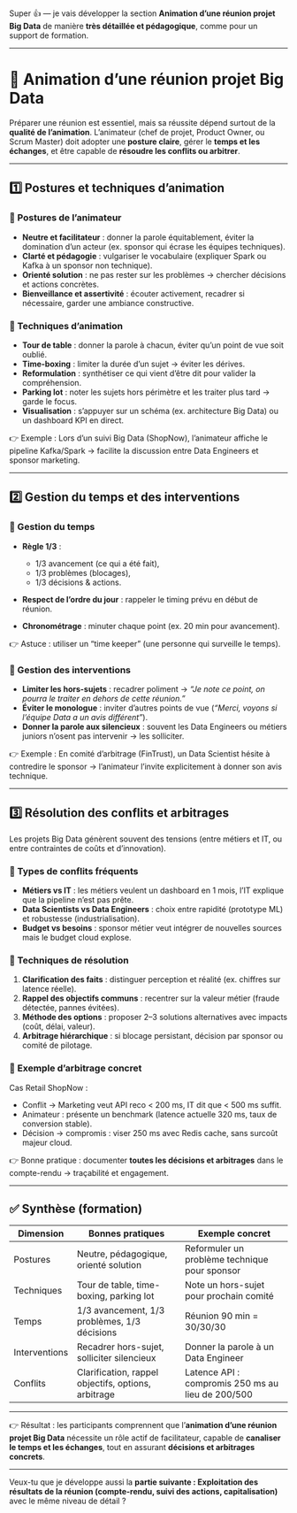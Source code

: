 Super 👍 — je vais développer la section **Animation d’une réunion projet Big Data** de manière **très détaillée et pédagogique**, comme pour un support de formation.

---

# 📖 Animation d’une réunion projet Big Data

Préparer une réunion est essentiel, mais sa réussite dépend surtout de la **qualité de l’animation**.
L’animateur (chef de projet, Product Owner, ou Scrum Master) doit adopter une **posture claire**, gérer le **temps et les échanges**, et être capable de **résoudre les conflits ou arbitrer**.

---

## 1️⃣ Postures et techniques d’animation

### 🔹 Postures de l’animateur

* **Neutre et facilitateur** : donner la parole équitablement, éviter la domination d’un acteur (ex. sponsor qui écrase les équipes techniques).
* **Clarté et pédagogie** : vulgariser le vocabulaire (expliquer Spark ou Kafka à un sponsor non technique).
* **Orienté solution** : ne pas rester sur les problèmes → chercher décisions et actions concrètes.
* **Bienveillance et assertivité** : écouter activement, recadrer si nécessaire, garder une ambiance constructive.

### 🔹 Techniques d’animation

* **Tour de table** : donner la parole à chacun, éviter qu’un point de vue soit oublié.
* **Time-boxing** : limiter la durée d’un sujet → éviter les dérives.
* **Reformulation** : synthétiser ce qui vient d’être dit pour valider la compréhension.
* **Parking lot** : noter les sujets hors périmètre et les traiter plus tard → garde le focus.
* **Visualisation** : s’appuyer sur un schéma (ex. architecture Big Data) ou un dashboard KPI en direct.

👉 Exemple :
Lors d’un suivi Big Data (ShopNow), l’animateur affiche le pipeline Kafka/Spark → facilite la discussion entre Data Engineers et sponsor marketing.

---

## 2️⃣ Gestion du temps et des interventions

### 🔹 Gestion du temps

* **Règle 1/3** :

  * 1/3 avancement (ce qui a été fait),
  * 1/3 problèmes (blocages),
  * 1/3 décisions & actions.
* **Respect de l’ordre du jour** : rappeler le timing prévu en début de réunion.
* **Chronométrage** : minuter chaque point (ex. 20 min pour avancement).

👉 Astuce : utiliser un “time keeper” (une personne qui surveille le temps).

### 🔹 Gestion des interventions

* **Limiter les hors-sujets** : recadrer poliment → *“Je note ce point, on pourra le traiter en dehors de cette réunion.”*
* **Éviter le monologue** : inviter d’autres points de vue (*“Merci, voyons si l’équipe Data a un avis différent”*).
* **Donner la parole aux silencieux** : souvent les Data Engineers ou métiers juniors n’osent pas intervenir → les solliciter.

👉 Exemple :
En comité d’arbitrage (FinTrust), un Data Scientist hésite à contredire le sponsor → l’animateur l’invite explicitement à donner son avis technique.

---

## 3️⃣ Résolution des conflits et arbitrages

Les projets Big Data génèrent souvent des tensions (entre métiers et IT, ou entre contraintes de coûts et d’innovation).

### 🔹 Types de conflits fréquents

* **Métiers vs IT** : les métiers veulent un dashboard en 1 mois, l’IT explique que la pipeline n’est pas prête.
* **Data Scientists vs Data Engineers** : choix entre rapidité (prototype ML) et robustesse (industrialisation).
* **Budget vs besoins** : sponsor métier veut intégrer de nouvelles sources mais le budget cloud explose.

### 🔹 Techniques de résolution

1. **Clarification des faits** : distinguer perception et réalité (ex. chiffres sur latence réelle).
2. **Rappel des objectifs communs** : recentrer sur la valeur métier (fraude détectée, pannes évitées).
3. **Méthode des options** : proposer 2–3 solutions alternatives avec impacts (coût, délai, valeur).
4. **Arbitrage hiérarchique** : si blocage persistant, décision par sponsor ou comité de pilotage.

### 🔹 Exemple d’arbitrage concret

Cas Retail ShopNow :

* Conflit → Marketing veut API reco < 200 ms, IT dit que < 500 ms suffit.
* Animateur : présente un benchmark (latence actuelle 320 ms, taux de conversion stable).
* Décision → compromis : viser 250 ms avec Redis cache, sans surcoût majeur cloud.

👉 Bonne pratique : documenter **toutes les décisions et arbitrages** dans le compte-rendu → traçabilité et engagement.

---

## ✅ Synthèse (formation)

| Dimension     | Bonnes pratiques                                    | Exemple concret                                   |
| ------------- | --------------------------------------------------- | ------------------------------------------------- |
| Postures      | Neutre, pédagogique, orienté solution               | Reformuler un problème technique pour sponsor     |
| Techniques    | Tour de table, time-boxing, parking lot             | Note un hors-sujet pour prochain comité           |
| Temps         | 1/3 avancement, 1/3 problèmes, 1/3 décisions        | Réunion 90 min = 30/30/30                         |
| Interventions | Recadrer hors-sujet, solliciter silencieux          | Donner la parole à un Data Engineer               |
| Conflits      | Clarification, rappel objectifs, options, arbitrage | Latence API : compromis 250 ms au lieu de 200/500 |

---

👉 Résultat : les participants comprennent que l’**animation d’une réunion projet Big Data** nécessite un rôle actif de facilitateur, capable de **canaliser le temps et les échanges**, tout en assurant **décisions et arbitrages concrets**.

---

Veux-tu que je développe aussi la **partie suivante : Exploitation des résultats de la réunion (compte-rendu, suivi des actions, capitalisation)** avec le même niveau de détail ?
